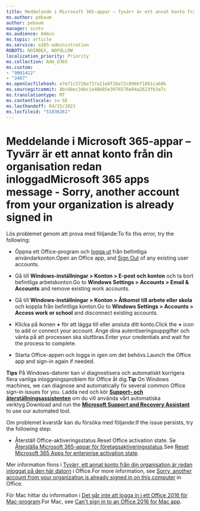 ```yaml
---
title: Meddelande i Microsoft 365-appar – Tyvärr är ett annat konto från din organisation redan inloggad
ms.author: pebaum
author: pebaum
manager: scotv
ms.audience: Admin
ms.topic: article
ms.service: o365-administration
ROBOTS: NOINDEX, NOFOLLOW
localization_priority: Priority
ms.collection: Adm_O365
ms.custom:
- "9001422"
- "3407"
ms.openlocfilehash: e7e71c5726e717a11e8f2be72c0966f1881ca68b
ms.sourcegitcommit: 8bc60ec34bc1e40685e3976576e04a2623f63a7c
ms.translationtype: MT
ms.contentlocale: sv-SE
ms.lasthandoff: 04/15/2021
ms.locfileid: "51836261"
---
```

# <a name="microsoft-365-apps-message---sorry-another-account-from-your-organization-is-already-signed-in"></a><span data-ttu-id="fa03a-102">Meddelande i Microsoft 365-appar – Tyvärr är ett annat konto från din organisation redan inloggad</span><span class="sxs-lookup"><span data-stu-id="fa03a-102">Microsoft 365 apps message - Sorry, another account from your organization is already signed in</span></span>

<span data-ttu-id="fa03a-103">Lös problemet genom att prova med följande:</span><span class="sxs-lookup"><span data-stu-id="fa03a-103">To fix this error, try the following:</span></span>

- <span data-ttu-id="fa03a-104">Öppna ett Office-program och [logga ut](https://support.office.com/article/sign-out-of-office-5a20dc11-47e9-4b6f-945d-478cb6d92071) från befintliga användarkonton.</span><span class="sxs-lookup"><span data-stu-id="fa03a-104">Open an Office app, and [Sign Out](https://support.office.com/article/sign-out-of-office-5a20dc11-47e9-4b6f-945d-478cb6d92071) of any existing user accounts.</span></span>

- <span data-ttu-id="fa03a-105">Gå till **Windows-inställningar > Konton > E-post och konton** och ta bort befintliga arbetskonton.</span><span class="sxs-lookup"><span data-stu-id="fa03a-105">Go to **Windows Settings > Accounts > Email & Accounts** and remove existing work accounts.</span></span>

- <span data-ttu-id="fa03a-106">Gå till **Windows-inställningar > Konton > Åtkomst till arbete eller skola** och koppla från befintliga konton.</span><span class="sxs-lookup"><span data-stu-id="fa03a-106">Go to **Windows Settings > Accounts > Access work or school** and disconnect existing accounts.</span></span> 

- <span data-ttu-id="fa03a-107">Klicka på ikonen **+** för att lägga till eller ansluta ditt konto.</span><span class="sxs-lookup"><span data-stu-id="fa03a-107">Click the **+** icon to add or connect your account.</span></span> <span data-ttu-id="fa03a-108">Ange dina autentiseringsuppgifter och vänta på att processen ska slutföras.</span><span class="sxs-lookup"><span data-stu-id="fa03a-108">Enter your credentials and wait for the process to complete.</span></span>

- <span data-ttu-id="fa03a-109">Starta Office-appen och logga in igen om det behövs.</span><span class="sxs-lookup"><span data-stu-id="fa03a-109">Launch the Office app and sign-in again if needed.</span></span> 

<span data-ttu-id="fa03a-110">**Tips** På Windows-datorer kan vi diagnostisera och automatiskt korrigera flera vanliga inloggningsproblem för Office åt dig.</span><span class="sxs-lookup"><span data-stu-id="fa03a-110">**Tip** On Windows machines, we can diagnose and automatically fix several common Office sign-in issues for you.</span></span> <span data-ttu-id="fa03a-111">Ladda ned och kör **[Support- och återställningsassistenten](https://aka.ms/SaRA-OfficeSignInScenario)** om du vill använda vårt automatiska verktyg.</span><span class="sxs-lookup"><span data-stu-id="fa03a-111">Download and run the  **[Microsoft Support and Recovery Assistant](https://aka.ms/SaRA-OfficeSignInScenario)** to use our automated tool.</span></span>

<span data-ttu-id="fa03a-112">Om problemet kvarstår kan du försöka med följande:</span><span class="sxs-lookup"><span data-stu-id="fa03a-112">If the issue persists, try the following step:</span></span> 

- <span data-ttu-id="fa03a-113">Återställ Office-aktiveringsstatus.</span><span class="sxs-lookup"><span data-stu-id="fa03a-113">Reset Office activation state.</span></span> <span data-ttu-id="fa03a-114">Se [Återställa Microsoft 365-appar för företagsaktiveringsstatus](https://docs.microsoft.com/office365/troubleshoot/activation/reset-office-365-proplus-activation-state).</span><span class="sxs-lookup"><span data-stu-id="fa03a-114">See [Reset Microsoft 365 Apps for enterprise activation state](https://docs.microsoft.com/office365/troubleshoot/activation/reset-office-365-proplus-activation-state).</span></span>

<span data-ttu-id="fa03a-115">Mer information finns i [Tyvärr, ett annat konto från din organisation är redan inloggat på den här datorn](https://docs.microsoft.com/office/troubleshoot/error-messages/another-account-already-signed-in) i Office.</span><span class="sxs-lookup"><span data-stu-id="fa03a-115">For more information, see [Sorry, another account from your organization is already signed in on this computer](https://docs.microsoft.com/office/troubleshoot/error-messages/another-account-already-signed-in) in Office.</span></span>

<span data-ttu-id="fa03a-116">För Mac hittar du information i [Det går inte att logga in i ett Office 2016 för Mac-program](https://docs.microsoft.com/office365/troubleshoot/authentication/sign-in-to-office-2016-for-mac-fail).</span><span class="sxs-lookup"><span data-stu-id="fa03a-116">For Mac, see [Can't sign in to an Office 2016 for Mac app](https://docs.microsoft.com/office365/troubleshoot/authentication/sign-in-to-office-2016-for-mac-fail).</span></span>
